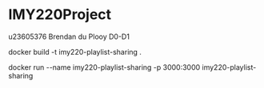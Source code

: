 # IMY220Project

u23605376 Brendan du Plooy D0-D1

docker build -t imy220-playlist-sharing .

docker run --name imy220-playlist-sharing -p 3000:3000 imy220-playlist-sharing